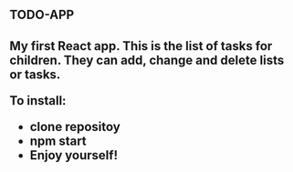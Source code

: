 <h2>TODO-APP<h2>
<p>My first React app.
This is the list of tasks for children. They can add, change and delete lists or tasks.</p>
<p>To install:</p>
<ul>
<li>clone repositoy</li>
<li>npm start</li>
<li>Enjoy yourself!</li>
</ul>